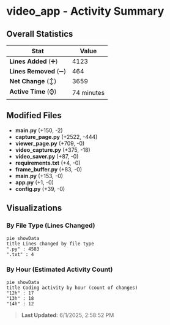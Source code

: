 # video_app - Activity Summary 

## Overall Statistics

| Stat                   | Value                                                             |
| ---------------------- | ----------------------------------------------------------------- |
| **Lines Added** (➕)   | 4123                                          |
| **Lines Removed** (➖) | 464                                        |
| **Net Change** (↕)    | 3659                |
| **Active Time** (⌚)   | 74 minutes |


## Modified Files
- **main.py** (+150, -2)
- **capture_page.py** (+2522, -444)
- **viewer_page.py** (+709, -0)
- **video_capture.py** (+375, -18)
- **video_saver.py** (+87, -0)
- **requirements.txt** (+4, -0)
- **frame_buffer.py** (+83, -0)
- **main.py** (+153, -0)
- **app.py** (+1, -0)
- **config.py** (+39, -0)

## Visualizations

### By File Type (Lines Changed)

```mermaid
pie showData
title Lines changed by file type
".py" : 4583
".txt" : 4
```

### By Hour (Estimated Activity Count)

```mermaid
pie showData
title Coding activity by hour (count of changes)
"12h" : 17
"13h" : 18
"14h" : 12
```


> **Last Updated:** 6/1/2025, 2:58:52 PM